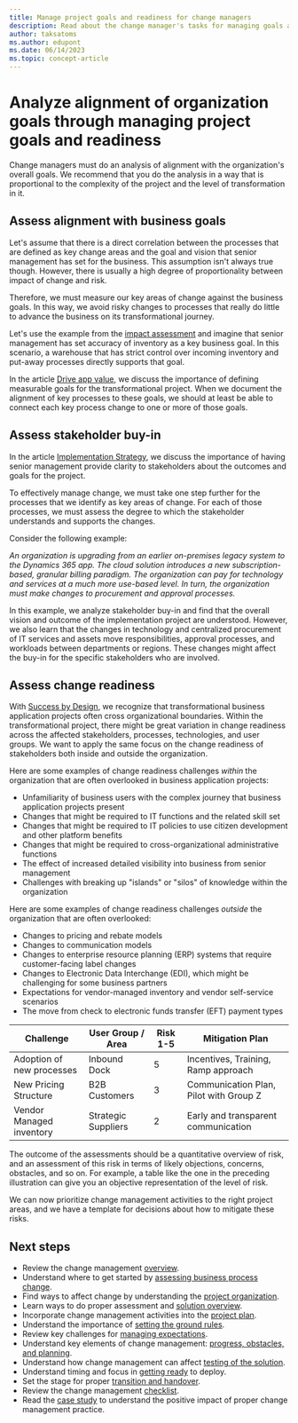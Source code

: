 ```yaml
---
title: Manage project goals and readiness for change managers
description: Read about the change manager's tasks for managing goals and readiness during a Dynamics 365 implementation project. 
author: taksatoms
ms.author: edupont
ms.date: 06/14/2023
ms.topic: concept-article
---
```


# Analyze alignment of organization goals through managing project goals and readiness

Change managers must do an analysis of alignment with the organization's overall goals. We recommend that you do the analysis in a way that is proportional to the complexity of the project and the level of transformation in it.

## Assess alignment with business goals

Let's assume that there is a direct correlation between the processes that are defined as key change areas and the goal and vision that senior management has set for the business. This assumption isn't always true though. However, there is usually a high degree of proportionality between impact of change and risk.

Therefore, we must measure our key areas of change against the business goals. In this way, we avoid risky changes to processes that really do little to advance the business on its transformational journey.

Let's use the example from the [impact assessment](change-management-assessing-business-process-change.md) and imagine that senior management has set accuracy of inventory as a key business goal. In this scenario, a warehouse that has strict control over incoming inventory and put-away processes directly supports that goal.

In the article [Drive app value](drive-app-value.md), we discuss the importance of defining measurable goals for the transformational project. When we document the alignment of key processes to these goals, we should at least be able to connect each key process change to one or more of those goals.

## Assess stakeholder buy-in

In the article [Implementation Strategy](implementation-strategy.md), we discuss the importance of having senior management provide clarity to stakeholders about the outcomes and goals for the project.

To effectively manage change, we must take one step further for the processes that we identify as key areas of change. For each of those processes, we must assess the degree to which the stakeholder understands and supports the changes.

Consider the following example:

*An organization is upgrading from an earlier on-premises legacy system to the Dynamics 365 app. The cloud solution introduces a new subscription-based, granular billing paradigm. The organization can pay for technology and services at a much more use-based level. In turn, the organization must make changes to procurement and approval processes.*

In this example, we analyze stakeholder buy-in and find that the overall vision and outcome of the implementation project are understood. However, we also learn that the changes in technology and centralized procurement of IT services and assets move responsibilities, approval processes, and workloads between departments or regions. These changes might affect the buy-in for the specific stakeholders who are involved.

## Assess change readiness

With [Success by Design](success-by-design.md), we recognize that transformational business application projects often cross organizational boundaries. Within the transformational project, there might be great variation in change readiness across the affected stakeholders, processes, technologies, and user groups. We want to apply the same focus on the change readiness of stakeholders both inside and outside the organization.

Here are some examples of change readiness challenges *within* the organization that are often overlooked in business application projects:

- Unfamiliarity of business users with the complex journey that business application projects present
- Changes that might be required to IT functions and the related skill set
- Changes that might be required to IT policies to use citizen development and other platform benefits
- Changes that might be required to cross-organizational administrative functions
- The effect of increased detailed visibility into business from senior management
- Challenges with breaking up "islands" or "silos" of knowledge within the organization

Here are some examples of change readiness challenges *outside* the organization that are often overlooked:

- Changes to pricing and rebate models
- Changes to communication models
- Changes to enterprise resource planning (ERP) systems that require customer-facing label changes
- Changes to Electronic Data Interchange (EDI), which might be challenging for some business partners
- Expectations for vendor-managed inventory and vendor self-service scenarios
- The move from check to electronic funds transfer (EFT) payment types

| Challenge | User Group / Area | Risk 1-5 | Mitigation Plan |
|-----------|-------------------|----------|-----------------|
| Adoption of new processes | Inbound Dock | 5 | Incentives, Training, Ramp approach |
| New Pricing Structure | B2B Customers | 3 | Communication Plan, Pilot with Group Z |
| Vendor Managed inventory | Strategic Suppliers | 2 | Early and transparent communication |

The outcome of the assessments should be a quantitative overview of risk, and an assessment of this risk in terms of likely objections, concerns, obstacles, and so on. For example, a table like the one in the preceding illustration can give you an objective representation of the level of risk.

We can now prioritize change management activities to the right project areas, and we have a template for decisions about how to mitigate these risks.

## Next steps

- Review the change management [overview](change-management.md).
- Understand where to get started by [assessing business process change](change-management-assessing-business-process-change.md).
- Find ways to affect change by understanding the [project organization](change-management-project-organization.md).
- Learn ways to do proper assessment and [solution overview](change-management-solution-overiew.md).
- Incorporate change management activities into the [project plan](change-management-project-plan.md).
- Understand the importance of [setting the ground rules](change-management-set-ground-rules.md).
- Review key challenges for [managing expectations](change-management-manage-expectations.md).
- Understand key elements of change management: [progress, obstacles, and planning](change-management-progress-obstacles-planning.md).
- Understand how change management can affect [testing of the solution](change-management-test-solution.md).
- Understand timing and focus in [getting ready](change-management-get-ready.md) to deploy.
- Set the stage for proper [transition and handover](change-management-transition-handover.md).
- Review the change management [checklist](change-management-checklist.md).
- Read the [case study](change-management-case-study.md) to understand the positive impact of proper change management practice.
